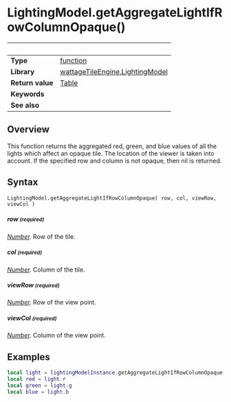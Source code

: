# LightingModel.getAggregateLightIfRowColumnOpaque()

|                      | &nbsp;
| -------------------- | ---------------------------------------------------------------
| __Type__             | [function](http://docs.coronalabs.com/api/type/Function.html)
| __Library__          | [wattageTileEngine.LightingModel](type_lightingModel.markdown)
| __Return value__     | [Table](http://docs.coronalabs.com/api/type/Table.html)
| __Keywords__         |
| __See also__         |


## Overview

This function returns the aggregated red, green, and blue values of all
the lights which affect an opaque tile.  The location of the viewer is
taken into account.  If the specified row and column is not opaque, then
nil is returned.


## Syntax

	LightingModel.getAggregateLightIfRowColumnOpaque( row, col, viewRow, viewCol )

##### row <small>(required)</small>
_[Number](https://docs.coronalabs.com/api/type/Number.html)._
Row of the tile.

##### col <small>(required)</small>
_[Number](https://docs.coronalabs.com/api/type/Number.html)._
Column of the tile.

##### viewRow <small>(required)</small>
_[Number](https://docs.coronalabs.com/api/type/Number.html)._
Row of the view point.

##### viewCol <small>(required)</small>
_[Number](https://docs.coronalabs.com/api/type/Number.html)._
Column of the view point.


## Examples

``````lua
local light = lightingModelInstance.getAggregateLightIfRowColumnOpaque(10, 15, 12, 17)
local red = light.r
local green = light.g
local blue = light.b
``````

